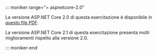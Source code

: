 ::: moniker range="= aspnetcore-2.0"

La versione ASP.NET Core 2.0 di questa esercitazione è disponibile in [questo file PDF](https://github.com/aspnet/Docs/tree/master/aspnetcore/data/ef-rp/intro/PDF-6-18-18.pdf).

La versione ASP.NET Core 2.1 di questa esercitazione presenta molti miglioramenti rispetto alla versione 2.0.

::: moniker-end
